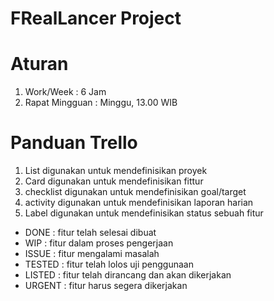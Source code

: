 # FRealLancer Project

# Aturan

1. Work/Week : 6 Jam
2. Rapat Mingguan : Minggu, 13.00 WIB


# Panduan Trello

1. List digunakan untuk mendefinisikan proyek
2. Card digunakan untuk mendefinisikan fittur
3. checklist digunakan untuk mendefinisikan goal/target
4. activity digunakan untuk mendefinisikan laporan harian
5. Label digunakan untuk mendefinisikan status sebuah fitur
  - DONE    : fitur telah selesai dibuat
  - WIP     : fitur dalam proses pengerjaan
  - ISSUE   : fitur mengalami masalah
  - TESTED  : fitur telah lolos uji penggunaan
  - LISTED  : fitur telah dirancang dan akan dikerjakan
  - URGENT  : fitur harus segera dikerjakan
